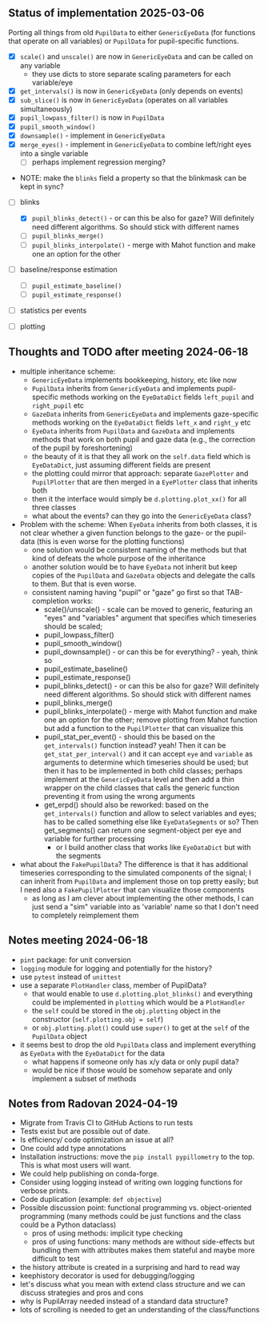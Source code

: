 ## Status of implementation 2025-03-06

Porting all things from old `PupilData` to either `GenericEyeData` (for functions that operate on all variables) or `PupilData` for pupil-specific functions.

- [x] `scale()` and `unscale()` are now in `GenericEyeData` and can be called on any variable
   - they use dicts to store separate scaling parameters for each variable/eye
- [x] `get_intervals()` is now in `GenericEyeData` (only depends on events)
- [x] `sub_slice()` is now in `GenericEyeData` (operates on all variables simultaneously)
- [x] `pupil_lowpass_filter()` is now in `PupilData`
- [x] `pupil_smooth_window()`
- [x] `downsample()`  - implement in `GenericEyeData`
- [x] `merge_eyes()` - implement in `GenericEyeData` to combine left/right eyes into a single variable
  - [ ] perhaps implement regression merging?

- NOTE: make the `blinks` field a property so that the blinkmask can be kept in sync?

- [ ] blinks
  - [x] `pupil_blinks_detect()` - or can this be also for gaze? Will definitely need different algorithms. So should stick with different names
  - [ ] `pupil_blinks_merge()`
  - [ ] `pupil_blinks_interpolate()` - merge with Mahot function and make one an option for the other
- [ ] baseline/response estimation
  - [ ] `pupil_estimate_baseline()`
  - [ ] `pupil_estimate_response()`
- [ ] statistics per events
- [ ] plotting



## Thoughts and TODO after meeting 2024-06-18

- multiple inheritance scheme:
  - `GenericEyeData` implements bookkeeping, history, etc like now
  - `PupilData` inherits from `GenericEyeData` and implements pupil-specific methods working on the `EyeDataDict` fields `left_pupil` and `right_pupil` etc
  - `GazeData` inherits from `GenericEyeData` and implements gaze-specific methods working on the `EyeDataDict` fields `left_x` and `right_y` etc
  - `EyeData` inherits from `PupilData` and `GazeData` and implements methods that work on both pupil and gaze data (e.g., the correction of the pupil by foreshortening)
  - the beauty of it is that they all work on the `self.data` field which is `EyeDataDict`, just assuming different fields are present
  - the plotting could mirror that approach: separate `GazePlotter` and `PupilPlotter` that are then merged in a `EyePlotter` class that inherits both
  - then it the interface would simply be `d.plotting.plot_xx()` for all three classes
  - what about the events? can they go into the `GenericEyeData` class?
- Problem with the scheme: When `EyeData` inherits from both classes, it is not clear whether a given function belongs to the gaze- or the pupil-data (this is even worse for the plotting functions)
  - one solution would be consistent naming of the methods but that kind of defeats the whole purpose of the inheritance
  - another solution would be to have `EyeData` not inherit but keep copies of the `PupilData` and `GazeData` objects and delegate the calls to them. But that is even worse.
  - consistent naming having "pupil" or "gaze" go first so that TAB-completion works:
    - scale()/unscale() - scale can be moved to generic, featuring an "eyes" and "variables" argument that specifies which timeseries should be scaled; 
    - pupil_lowpass_filter()
    - pupil_smooth_window()
    - pupil_downsample()  - or can this be for everything? - yeah, think so
    - pupil_estimate_baseline() 
    - pupil_estimate_response()
    - pupil_blinks_detect() - or can this be also for gaze? Will definitely need different algorithms. So should stick with different names
    - pupil_blinks_merge()
    - pupil_blinks_interpolate() - merge with Mahot function and make one an option for the other; remove plotting from Mahot function but add a function to the `PupilPlotter` that can visualize this
    - pupil_stat_per_event() - should this be based on the `get_intervals()` function instead? yeah! Then it can be `get_stat_per_interval()` and it can accept `eye` and `variable` as arguments to determine which timeseries should be used; but then it has to be implemented in both child classes; perhaps implement at the `GenericEyeData` level and then add a thin wrapper on the child classes that calls the generic function preventing it from using the wrong arguments
    - get_erpd() should also be reworked: based on the `get_intervals()` function and allow to select variables and eyes; has to be called something else like `EyeDataSegments` or so? Then get_segments() can return one segment-object per eye and variable for further processing
      - or I build another class that works like `EyeDataDict` but with the segments
- what about the `FakePupilData`? The difference is that it has additional timeseries corresponding to the simulated components of the signal; I can inherit from `PupilData` and implement those on top pretty easily; but I need also a `FakePupilPlotter` that can visualize those components
  - as long as I am clever about implementing the other methods, I can just send a "sim" variable into as 'variable' name so that I don't need to completely reimplement them


## Notes meeting 2024-06-18

- `pint` package: for unit conversion
- `logging` module for logging and potentially for the history?
- use `pytest` instead of `unittest`
- use a separate `PlotHandler` class, member of PupilData?
  - that would enable to use `d.plotting.plot_blinks()` and everything could be implemented in `plotting` which would be a `PlotHandler`
  - the `self` could be stored in the `obj.plotting` object in the constructor (`self.plotting.obj = self`)
  - or `obj.plotting.plot()` could use `super()` to get at the `self` of the `PupilData` object
- it seems best to drop the old `PupilData` class and implement everything as `EyeData` with the `EyeDataDict` for the data 
  - what happens if someone only has x/y data or only pupil data? 
  - would be nice if those would be somehow separate and only implement a subset of methods

## Notes from Radovan 2024-04-19

- Migrate from Travis CI to GitHub Actions to run tests
- Tests exist but are possible out of date.
- Is efficiency/ code optimization an issue at all?
- One could add type annotations
- Installation instructions: move the `pip install pypillometry` to the top.
  This is what most users will want.
- We could help publishing on conda-forge.
- Consider using logging instead of writing own logging functions for verbose prints.
- Code duplication (example: `def objective`)
- Possible discussion point: functional programming vs. object-oriented programming (many methods could be just functions and the class could be a Python dataclass)
  - pros of using methods: implicit type checking
  - pros of using functions: many methods are without side-effects but bundling them with attributes makes them stateful and maybe more difficult to test
- the history attribute is created in a surprising and hard to read way
- keephistory decorator is used for debugging/logging
- let's discuss what you mean with extend class structure and we can discuss strategies and pros and cons
- why is PupilArray needed instead of a standard data structure?
- lots of scrolling is needed to get an understanding of the class/functions 


